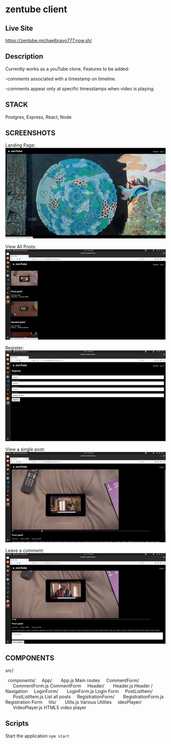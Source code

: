 # zentube client

## Live Site

https://zentube.michaelbravo777.now.sh/

## Description

Currently works as a youTube clone.  Features to be added:

-comments associated with a timestamp on timeline.

-comments appear only at specific timesstamps when video is playing.

## STACK

Postgres, Express, React, Node

## SCREENSHOTS

Landing Page:
![screenshot](/screenshots/landing.png?raw=true)

View All Posts:
![screenshot](/screenshots/posts.png?raw=true)

Register:
![screenshot](/screenshots/register.png?raw=true)

View a single post:
![screenshot](/screenshots/view-post.png?raw=true)

Leave a comment:
![screenshot](/screenshots/leave-comment.png?raw=true)

## COMPONENTS

src/

&nbsp;&nbsp;components/
&nbsp;&nbsp;&nbsp;&nbsp;App/
&nbsp;&nbsp;&nbsp;&nbsp;&nbsp;&nbsp;App.js              Main routes
&nbsp;&nbsp;&nbsp;&nbsp;CommentForm/
&nbsp;&nbsp;&nbsp;&nbsp;&nbsp;&nbsp;CommentForm.js       CommentForm
&nbsp;&nbsp;&nbsp;&nbsp;Header/
&nbsp;&nbsp;&nbsp;&nbsp;&nbsp;&nbsp;Header.js            Header / Navigation
&nbsp;&nbsp;&nbsp;&nbsp;LoginForm/
&nbsp;&nbsp;&nbsp;&nbsp;&nbsp;&nbsp;LoginForm.js         Login Form
&nbsp;&nbsp;&nbsp;&nbsp;PostListItem/
&nbsp;&nbsp;&nbsp;&nbsp;&nbsp;&nbsp;PostListItem.js      List all posts
&nbsp;&nbsp;&nbsp;&nbsp;RegistrationForm/
&nbsp;&nbsp;&nbsp;&nbsp;&nbsp;&nbsp;RegistrationForm.js  Registration Form
&nbsp;&nbsp;&nbsp;&nbsp;tils/
&nbsp;&nbsp;&nbsp;&nbsp;&nbsp;&nbsp;Utils.js             Various Utilites
&nbsp;&nbsp;&nbsp;&nbsp;ideoPlayer/
&nbsp;&nbsp;&nbsp;&nbsp;&nbsp;&nbsp;VideoPlayer.js       HTML5 video player

## Scripts

Start the application `npm start`
